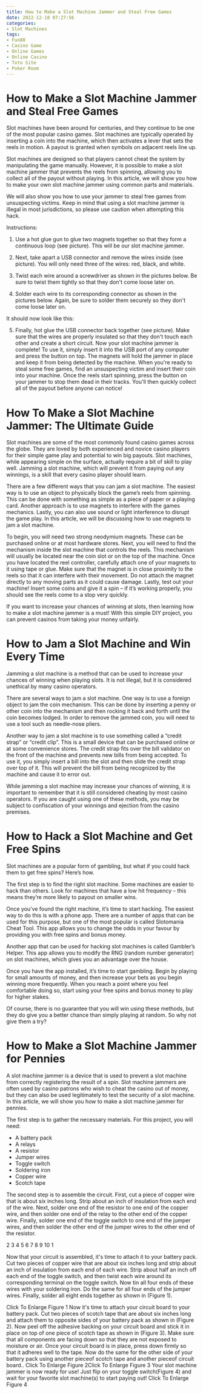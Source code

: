 ```yaml
---
title: How to Make a Slot Machine Jammer and Steal Free Games 
date: 2022-12-18 07:27:56
categories:
- Slot Machines
tags:
- Fun88
- Casino Game
- Online Games
- Online Casino
- Toto Site
- Poker Room
---
```



#  How to Make a Slot Machine Jammer and Steal Free Games 

Slot machines have been around for centuries, and they continue to be one of the most popular casino games. Slot machines are typically operated by inserting a coin into the machine, which then activates a lever that sets the reels in motion. A payout is granted when symbols on adjacent reels line up. 

Slot machines are designed so that players cannot cheat the system by manipulating the game manually. However, it is possible to make a slot machine jammer that prevents the reels from spinning, allowing you to collect all of the payout without playing. In this article, we will show you how to make your own slot machine jammer using common parts and materials. 

We will also show you how to use your jammer to steal free games from unsuspecting victims. Keep in mind that using a slot machine jammer is illegal in most jurisdictions, so please use caution when attempting this hack. 

Instructions: 

1) Use a hot glue gun to glue two magnets together so that they form a continuous loop (see picture). This will be our slot machine jammer.


2) Next, take apart a USB connector and remove the wires inside (see picture). You will only need three of the wires: red, black, and white.


3) Twist each wire around a screwdriver as shown in the pictures below. Be sure to twist them tightly so that they don't come loose later on.


4) Solder each wire to its corresponding connector as shown in the pictures below. Again, be sure to solder them securely so they don't come loose later on.

It should now look like this:



  5) Finally, hot glue the USB connector back together (see picture). Make sure that the wires are properly insulated so that they don't touch each other and create a short circuit. 
Now your slot machine jammer is complete! To use it, simply insert it into the USB port of any computer and press the button on top. The magnets will hold the jammer in place and keep it from being detected by the machine. 
When you're ready to steal some free games, find an unsuspecting victim and insert their coin into your machine. Once the reels start spinning, press the button on your jammer to stop them dead in their tracks. You'll then quickly collect all of the payout before anyone can notice!

#  How To Make a Slot Machine Jammer: The Ultimate Guide 

Slot machines are some of the most commonly found casino games across the globe. They are loved by both experienced and novice casino players for their simple game play and potential to win big payouts. Slot machines, while appearing simple on the surface, actually require a bit of skill to play well. Jamming a slot machine, which will prevent it from paying out any winnings, is a skill that every casino player should learn.

There are a few different ways that you can jam a slot machine. The easiest way is to use an object to physically block the game’s reels from spinning. This can be done with something as simple as a piece of paper or a playing card. Another approach is to use magnets to interfere with the games mechanics. Lastly, you can also use sound or light interference to disrupt the game play. In this article, we will be discussing how to use magnets to jam a slot machine.

To begin, you will need two strong neodymium magnets. These can be purchased online or at most hardware stores. Next, you will need to find the mechanism inside the slot machine that controls the reels. This mechanism will usually be located near the coin slot or on the top of the machine. Once you have located the reel controller, carefully attach one of your magnets to it using tape or glue. Make sure that the magnet is in close proximity to the reels so that it can interfere with their movement. Do not attach the magnet directly to any moving parts as it could cause damage. Lastly, test out your machine! Insert some coins and give it a spin – if it’s working properly, you should see the reels come to a stop very quickly.

If you want to increase your chances of winning at slots, then learning how to make a slot machine jammer is a must! With this simple DIY project, you can prevent casinos from taking your money unfairly.

#  How to Jam a Slot Machine and Win Every Time 

Jamming a slot machine is a method that can be used to increase your chances of winning when playing slots. It is not illegal, but it is considered unethical by many casino operators. 

There are several ways to jam a slot machine. One way is to use a foreign object to jam the coin mechanism. This can be done by inserting a penny or other coin into the mechanism and then rocking it back and forth until the coin becomes lodged. In order to remove the jammed coin, you will need to use a tool such as needle-nose pliers. 

Another way to jam a slot machine is to use something called a “credit strap” or “credit clip”. This is a small device that can be purchased online or at some convenience stores. The credit strap fits over the bill validator on the front of the machine and prevents new bills from being accepted. To use it, you simply insert a bill into the slot and then slide the credit strap over top of it. This will prevent the bill from being recognized by the machine and cause it to error out. 

While jamming a slot machine may increase your chances of winning, it is important to remember that it is still considered cheating by most casino operators. If you are caught using one of these methods, you may be subject to confiscation of your winnings and ejection from the casino premises.

#  How to Hack a Slot Machine and Get Free Spins 

Slot machines are a popular form of gambling, but what if you could hack them to get free spins? Here’s how.

The first step is to find the right slot machine. Some machines are easier to hack than others. Look for machines that have a low hit frequency – this means they’re more likely to payout on smaller wins.

Once you’ve found the right machine, it’s time to start hacking. The easiest way to do this is with a phone app. There are a number of apps that can be used for this purpose, but one of the most popular is called Slotomania Cheat Tool. This app allows you to change the odds in your favour by providing you with free spins and bonus money.

Another app that can be used for hacking slot machines is called Gambler’s Helper. This app allows you to modify the RNG (random number generator) on slot machines, which gives you an advantage over the house.

Once you have the app installed, it’s time to start gambling. Begin by playing for small amounts of money, and then increase your bets as you begin winning more frequently. When you reach a point where you feel comfortable doing so, start using your free spins and bonus money to play for higher stakes.

Of course, there is no guarantee that you will win using these methods, but they do give you a better chance than simply playing at random. So why not give them a try?

#  How to Make a Slot Machine Jammer for Pennies

A slot machine jammer is a device that is used to prevent a slot machine from correctly registering the result of a spin. Slot machine jammers are often used by casino patrons who wish to cheat the casino out of money, but they can also be used legitimately to test the security of a slot machine. In this article, we will show you how to make a slot machine jammer for pennies.

The first step is to gather the necessary materials. For this project, you will need:

- A battery pack
- A relays
- A resistor
- Jumper wires
- Toggle switch
- Soldering iron
- Copper wire
- Scotch tape

The second step is to assemble the circuit. First, cut a piece of copper wire that is about six inches long. Strip about an inch of insulation from each end of the wire. Next, solder one end of the resistor to one end of the copper wire, and then solder one end of the relay to the other end of the copper wire. Finally, solder one end of the toggle switch to one end of the jumper wires, and then solder the other end of the jumper wires to the other end of the resistor.

 

  

 

 

  2 3 4 5 6 7 8 9 10 1 

Now that your circuit is assembled, it's time to attach it to your battery pack. Cut two pieces of copper wire that are about six inches long and strip about an inch of insulation from each end of each wire. Strip about half an inch off each end of the toggle switch, and then twist each wire around its corresponding terminal on the toggle switch. Now tin all four ends of these wires with your soldering iron. Do the same for all four ends of the jumper wires. Finally, solder all eight ends together as shown in (Figure 1).

 Click To Enlarge Figure 1 Now it's time to attach your circuit board to your battery pack. Cut two pieces of scotch tape that are about six inches long and attach them to opposite sides of your battery pack as shown in (Figure 2). Now peel off the adhesive backing on your circuit board and stick it in place on top of one piece of scotch tape as shown in (Figure 3). Make sure that all components are facing down so that they are not exposed to moisture or air. Once your circuit board is in place, press down firmly so that it adheres well to the tape. Now do the same for the other side of your battery pack using another pieceof scotch tape and another pieceof circuit board.. Click To Enlarge Figure 2Click To Enlarge Figure 3 Your slot machine jammer is now ready for use! Just flip on your toggle switch(Figure 4) and wait for your favorite slot machine(s) to start paying out! Click To Enlarge Figure 4
